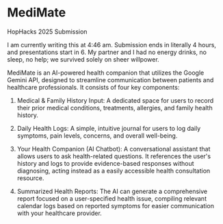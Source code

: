 # MediMate
HopHacks 2025 Submission

  I am currently writing this at 4:46 am. Submission ends in literally 4 hours, and presentations start in 6. My partner and I had no energy drinks, no sleep, no help; we survived solely on sheer willpower.

MediMate is an AI-powered health companion that utilizes the Google Gemini API, designed to streamline communication between patients and healthcare professionals. It consists of four key components:
1. Medical & Family History Input: A dedicated space for users to record their prior medical conditions, treatments, allergies, and family health history.

2. Daily Health Logs: A simple, intuitive journal for users to log daily symptoms, pain levels, concerns, and overall well-being.

3. Your Health Companion (AI Chatbot): A conversational assistant that allows users to ask health-related questions. It references the user's history and logs to provide evidence-based responses without diagnosing, acting instead as a easily accessible health consultation resource.

4. Summarized Health Reports: The AI can generate a comprehensive report focused on a user-specified health issue, compiling relevant calendar logs based on reported symptoms for easier communication with your healthcare provider.
